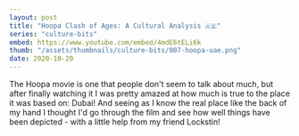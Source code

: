 ```yaml
---
layout: post
title: "Hoopa Clash of Ages: A Cultural Analysis 🇦🇪"
series: "culture-bits"
embed: https://www.youtube.com/embed/4mdE6tELi6k
thumb: "/assets/thumbnails/culture-bits/007-hoopa-uae.png"
date: 2020-10-20
---
```

The Hoopa movie is one that people don't seem to talk about much, but after finally watching it I was pretty amazed at how much is true to the place it was based on: Dubai! And seeing as I know the real place like the back of my hand I thought I'd go through the film and see how well things have been depicted - with a little help from my friend Lockstin!